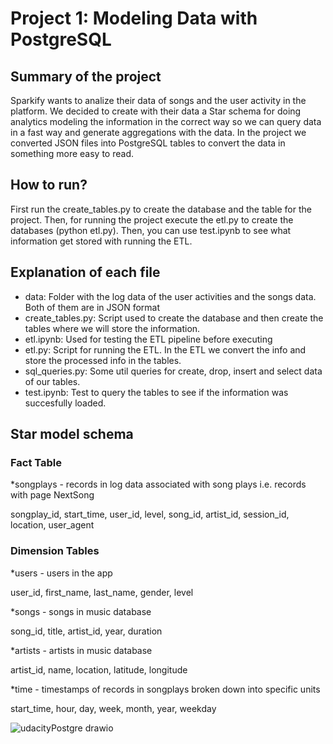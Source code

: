 # Project 1: Modeling Data with PostgreSQL
## Summary of the project
Sparkify wants to analize their data of songs and the user activity in the platform. We decided to create with their data a Star schema for doing analytics modeling the information in the correct way so we can query data in a fast way and generate aggregations with the data. In the project we converted JSON files into PostgreSQL tables to convert the data in something more easy to read.
## How to run?
First run the create_tables.py to create the database and the table for the project. Then, for running the project execute the etl.py to create the databases (python etl.py). Then, you can use test.ipynb to see what information get stored with running the ETL.
## Explanation of each file
- data: Folder with the log data of the user activities and the songs data. Both of them are in JSON format
- create_tables.py: Script used to create the database and then create the tables where we will store the information.
- etl.ipynb: Used for testing the ETL pipeline before executing
- etl.py: Script for running the ETL. In the ETL we convert the info and store the processed info in the tables.
- sql_queries.py: Some util queries for create, drop, insert and select data of our tables.
- test.ipynb: Test to query the tables to see if the information was succesfully loaded.
## Star model schema
### Fact Table
*songplays - records in log data associated with song plays i.e. records with page NextSong

songplay_id, start_time, user_id, level, song_id, artist_id, session_id, location, user_agent
### Dimension Tables
*users - users in the app

user_id, first_name, last_name, gender, level

*songs - songs in music database

song_id, title, artist_id, year, duration

*artists - artists in music database

artist_id, name, location, latitude, longitude

*time - timestamps of records in songplays broken down into specific units

start_time, hour, day, week, month, year, weekday

![udacityPostgre drawio](https://user-images.githubusercontent.com/54164818/136455768-fbed7934-43c6-4aa7-bcea-2e9373ed738e.png)

